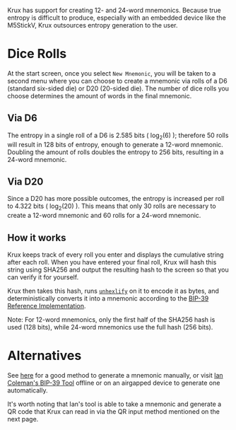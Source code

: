 Krux has support for creating 12- and 24-word mnemonics. Because true entropy is difficult to produce, especially with an embedded device like the M5StickV, Krux outsources entropy generation to the user.

# Dice Rolls
At the start screen, once you select `New Mnemonic`, you will be taken to a second menu where you can choose to create a mnemonic via rolls of a D6 (standard six-sided die) or D20 (20-sided die). The number of dice rolls you choose determines the amount of words in the final mnemonic.

## Via D6
The entropy in a single roll of a D6 is 2.585 bits ( log<sub>2</sub>(6) ); therefore 50 rolls will result in 128 bits of entropy, enough to generate a 12-word mnemonic. Doubling the amount of rolls doubles the entropy to 256 bits, resulting in a 24-word mnemonic.

## Via D20
Since a D20 has more possible outcomes, the entropy is increased per roll to 4.322 bits ( log<sub>2</sub>(20) ). This means that only 30 rolls are necessary to create a 12-word mnemonic and 60 rolls for a 24-word mnemonic.

## How it works
Krux keeps track of every roll you enter and displays the cumulative string after each roll. When you have entered your final roll, Krux will hash this string using SHA256 and output the resulting hash to the screen so that you can verify it for yourself.

Krux then takes this hash, runs [`unhexlify`](https://docs.python.org/3/library/binascii.html#binascii.unhexlify) on it to encode it as bytes, and deterministically converts it into a mnemonic according to the [BIP-39 Reference Implementation](https://github.com/trezor/python-mnemonic/blob/6b7ebdb3624bbcae1a7b3c5485427a5587795120/src/mnemonic/mnemonic.py#L189-L207).

Note: For 12-word mnemonics, only the first half of the SHA256 hash is used (128 bits), while 24-word mnemonics use the full hash (256 bits).

# Alternatives
See [here](https://vault12.rebelmouse.com/seed-phrase-generation-2650084084.html) for a good method to generate a mnemonic manually, or visit [Ian Coleman's BIP-39 Tool](https://iancoleman.io/bip39/) offline or on an airgapped device to generate one automatically. 

It's worth noting that Ian's tool is able to take a mnemonic and generate a QR code that Krux can read in via the QR input method mentioned on the next page.

